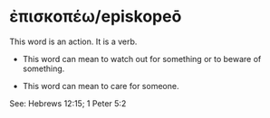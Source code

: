 # ἐπισκοπέω/episkopeō 
This word is an action. It is a verb.

* This word can mean to watch out for something or to beware of something.

* This word can mean to care for someone.

See: Hebrews 12:15; 1 Peter 5:2
